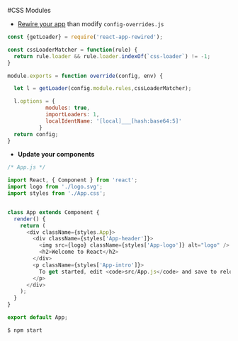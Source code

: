 #CSS Modules

* [Rewire your app](https://github.com/timarney/react-app-rewired#how-to-rewire-your-create-react-app-project) than modify `config-overrides.js`

```javascript
const {getLoader} = require('react-app-rewired');

const cssLoaderMatcher = function(rule) {
  return rule.loader && rule.loader.indexOf(`css-loader`) != -1;
}

module.exports = function override(config, env) {

  let l = getLoader(config.module.rules,cssLoaderMatcher);

  l.options = {
            modules: true,
            importLoaders: 1,
            localIdentName: '[local]___[hash:base64:5]'
          }
  return config;
}

```

* **Update your components**

```javascript
/* App.js */

import React, { Component } from 'react';
import logo from './logo.svg';
import styles from './App.css';


class App extends Component {
  render() {
    return (
      <div className={styles.App}>
        <div className={styles['App-header']}>
          <img src={logo} className={styles['App-logo']} alt="logo" />
          <h2>Welcome to React</h2>
        </div>
        <p className={styles['App-intro']}>
          To get started, edit <code>src/App.js</code> and save to reload.
        </p>
      </div>
    );
  }
}

export default App;

```

```bash
$ npm start
```
